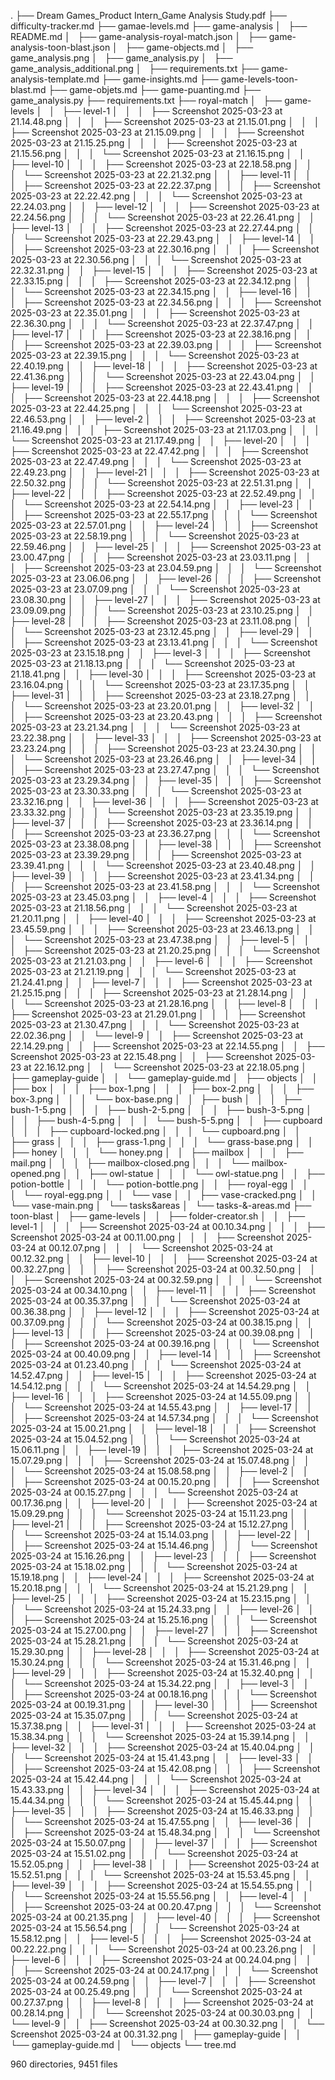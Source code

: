 .
├── Dream Games_Product Intern_Game Analysis Study.pdf
├── difficulty-tracker.md
├── gamae-levels.md
├── game-analysis
│   ├── README.md
│   ├── game-analysis-royal-match.json
│   ├── game-analysis-toon-blast.json
│   ├── game-objects.md
│   ├── game_analysis.png
│   ├── game_analysis.py
│   ├── game_analysis_additional.png
│   ├── requirements.txt
├── game-analysis-template.md
├── game-insights.md
├── game-levels-toon-blast.md
├── game-objets.md
├── game-puanting.md
├── game_analysis.py
├── requirements.txt
├── royal-match
│   ├── game-levels
│   │   ├── level-1
│   │   │   ├── Screenshot 2025-03-23 at 21.14.48.png
│   │   │   ├── Screenshot 2025-03-23 at 21.15.01.png
│   │   │   ├── Screenshot 2025-03-23 at 21.15.09.png
│   │   │   ├── Screenshot 2025-03-23 at 21.15.25.png
│   │   │   ├── Screenshot 2025-03-23 at 21.15.56.png
│   │   │   └── Screenshot 2025-03-23 at 21.16.15.png
│   │   ├── level-10
│   │   │   ├── Screenshot 2025-03-23 at 22.18.58.png
│   │   │   └── Screenshot 2025-03-23 at 22.21.32.png
│   │   ├── level-11
│   │   │   ├── Screenshot 2025-03-23 at 22.22.37.png
│   │   │   ├── Screenshot 2025-03-23 at 22.22.42.png
│   │   │   └── Screenshot 2025-03-23 at 22.24.03.png
│   │   ├── level-12
│   │   │   ├── Screenshot 2025-03-23 at 22.24.56.png
│   │   │   └── Screenshot 2025-03-23 at 22.26.41.png
│   │   ├── level-13
│   │   │   ├── Screenshot 2025-03-23 at 22.27.44.png
│   │   │   └── Screenshot 2025-03-23 at 22.29.43.png
│   │   ├── level-14
│   │   │   ├── Screenshot 2025-03-23 at 22.30.16.png
│   │   │   ├── Screenshot 2025-03-23 at 22.30.56.png
│   │   │   └── Screenshot 2025-03-23 at 22.32.31.png
│   │   ├── level-15
│   │   │   ├── Screenshot 2025-03-23 at 22.33.15.png
│   │   │   ├── Screenshot 2025-03-23 at 22.34.12.png
│   │   │   └── Screenshot 2025-03-23 at 22.34.15.png
│   │   ├── level-16
│   │   │   ├── Screenshot 2025-03-23 at 22.34.56.png
│   │   │   ├── Screenshot 2025-03-23 at 22.35.01.png
│   │   │   ├── Screenshot 2025-03-23 at 22.36.30.png
│   │   │   └── Screenshot 2025-03-23 at 22.37.47.png
│   │   ├── level-17
│   │   │   ├── Screenshot 2025-03-23 at 22.38.16.png
│   │   │   ├── Screenshot 2025-03-23 at 22.39.03.png
│   │   │   ├── Screenshot 2025-03-23 at 22.39.15.png
│   │   │   └── Screenshot 2025-03-23 at 22.40.19.png
│   │   ├── level-18
│   │   │   ├── Screenshot 2025-03-23 at 22.41.36.png
│   │   │   └── Screenshot 2025-03-23 at 22.43.04.png
│   │   ├── level-19
│   │   │   ├── Screenshot 2025-03-23 at 22.43.41.png
│   │   │   ├── Screenshot 2025-03-23 at 22.44.18.png
│   │   │   ├── Screenshot 2025-03-23 at 22.44.25.png
│   │   │   └── Screenshot 2025-03-23 at 22.46.53.png
│   │   ├── level-2
│   │   │   ├── Screenshot 2025-03-23 at 21.16.49.png
│   │   │   ├── Screenshot 2025-03-23 at 21.17.03.png
│   │   │   └── Screenshot 2025-03-23 at 21.17.49.png
│   │   ├── level-20
│   │   │   ├── Screenshot 2025-03-23 at 22.47.42.png
│   │   │   ├── Screenshot 2025-03-23 at 22.47.49.png
│   │   │   └── Screenshot 2025-03-23 at 22.49.23.png
│   │   ├── level-21
│   │   │   ├── Screenshot 2025-03-23 at 22.50.32.png
│   │   │   └── Screenshot 2025-03-23 at 22.51.31.png
│   │   ├── level-22
│   │   │   ├── Screenshot 2025-03-23 at 22.52.49.png
│   │   │   └── Screenshot 2025-03-23 at 22.54.14.png
│   │   ├── level-23
│   │   │   ├── Screenshot 2025-03-23 at 22.55.17.png
│   │   │   └── Screenshot 2025-03-23 at 22.57.01.png
│   │   ├── level-24
│   │   │   ├── Screenshot 2025-03-23 at 22.58.19.png
│   │   │   └── Screenshot 2025-03-23 at 22.59.46.png
│   │   ├── level-25
│   │   │   ├── Screenshot 2025-03-23 at 23.00.47.png
│   │   │   ├── Screenshot 2025-03-23 at 23.03.11.png
│   │   │   ├── Screenshot 2025-03-23 at 23.04.59.png
│   │   │   └── Screenshot 2025-03-23 at 23.06.06.png
│   │   ├── level-26
│   │   │   ├── Screenshot 2025-03-23 at 23.07.09.png
│   │   │   └── Screenshot 2025-03-23 at 23.08.30.png
│   │   ├── level-27
│   │   │   ├── Screenshot 2025-03-23 at 23.09.09.png
│   │   │   └── Screenshot 2025-03-23 at 23.10.25.png
│   │   ├── level-28
│   │   │   ├── Screenshot 2025-03-23 at 23.11.08.png
│   │   │   └── Screenshot 2025-03-23 at 23.12.45.png
│   │   ├── level-29
│   │   │   ├── Screenshot 2025-03-23 at 23.13.41.png
│   │   │   └── Screenshot 2025-03-23 at 23.15.18.png
│   │   ├── level-3
│   │   │   ├── Screenshot 2025-03-23 at 21.18.13.png
│   │   │   └── Screenshot 2025-03-23 at 21.18.41.png
│   │   ├── level-30
│   │   │   ├── Screenshot 2025-03-23 at 23.16.04.png
│   │   │   └── Screenshot 2025-03-23 at 23.17.35.png
│   │   ├── level-31
│   │   │   ├── Screenshot 2025-03-23 at 23.18.27.png
│   │   │   └── Screenshot 2025-03-23 at 23.20.01.png
│   │   ├── level-32
│   │   │   ├── Screenshot 2025-03-23 at 23.20.43.png
│   │   │   ├── Screenshot 2025-03-23 at 23.21.34.png
│   │   │   └── Screenshot 2025-03-23 at 23.22.38.png
│   │   ├── level-33
│   │   │   ├── Screenshot 2025-03-23 at 23.23.24.png
│   │   │   ├── Screenshot 2025-03-23 at 23.24.30.png
│   │   │   └── Screenshot 2025-03-23 at 23.26.46.png
│   │   ├── level-34
│   │   │   ├── Screenshot 2025-03-23 at 23.27.47.png
│   │   │   └── Screenshot 2025-03-23 at 23.29.34.png
│   │   ├── level-35
│   │   │   ├── Screenshot 2025-03-23 at 23.30.33.png
│   │   │   └── Screenshot 2025-03-23 at 23.32.16.png
│   │   ├── level-36
│   │   │   ├── Screenshot 2025-03-23 at 23.33.32.png
│   │   │   └── Screenshot 2025-03-23 at 23.35.19.png
│   │   ├── level-37
│   │   │   ├── Screenshot 2025-03-23 at 23.36.14.png
│   │   │   ├── Screenshot 2025-03-23 at 23.36.27.png
│   │   │   └── Screenshot 2025-03-23 at 23.38.08.png
│   │   ├── level-38
│   │   │   ├── Screenshot 2025-03-23 at 23.39.29.png
│   │   │   ├── Screenshot 2025-03-23 at 23.39.41.png
│   │   │   └── Screenshot 2025-03-23 at 23.40.48.png
│   │   ├── level-39
│   │   │   ├── Screenshot 2025-03-23 at 23.41.34.png
│   │   │   ├── Screenshot 2025-03-23 at 23.41.58.png
│   │   │   └── Screenshot 2025-03-23 at 23.45.03.png
│   │   ├── level-4
│   │   │   ├── Screenshot 2025-03-23 at 21.18.56.png
│   │   │   └── Screenshot 2025-03-23 at 21.20.11.png
│   │   ├── level-40
│   │   │   ├── Screenshot 2025-03-23 at 23.45.59.png
│   │   │   ├── Screenshot 2025-03-23 at 23.46.13.png
│   │   │   └── Screenshot 2025-03-23 at 23.47.38.png
│   │   ├── level-5
│   │   │   ├── Screenshot 2025-03-23 at 21.20.25.png
│   │   │   └── Screenshot 2025-03-23 at 21.21.03.png
│   │   ├── level-6
│   │   │   ├── Screenshot 2025-03-23 at 21.21.19.png
│   │   │   └── Screenshot 2025-03-23 at 21.24.41.png
│   │   ├── level-7
│   │   │   ├── Screenshot 2025-03-23 at 21.25.15.png
│   │   │   ├── Screenshot 2025-03-23 at 21.28.14.png
│   │   │   └── Screenshot 2025-03-23 at 21.28.16.png
│   │   ├── level-8
│   │   │   ├── Screenshot 2025-03-23 at 21.29.01.png
│   │   │   ├── Screenshot 2025-03-23 at 21.30.47.png
│   │   │   └── Screenshot 2025-03-23 at 22.02.36.png
│   │   └── level-9
│   │       ├── Screenshot 2025-03-23 at 22.14.29.png
│   │       ├── Screenshot 2025-03-23 at 22.14.55.png
│   │       ├── Screenshot 2025-03-23 at 22.15.48.png
│   │       ├── Screenshot 2025-03-23 at 22.16.12.png
│   │       └── Screenshot 2025-03-23 at 22.18.05.png
│   ├── gameplay-guide
│   │   └── gameplay-guide.md
│   ├── objects
│   │   ├── box
│   │   │   ├── box-1.png
│   │   │   ├── box-2.png
│   │   │   ├── box-3.png
│   │   │   └── box-base.png
│   │   ├── bush
│   │   │   ├── bush-1-5.png
│   │   │   ├── bush-2-5.png
│   │   │   ├── bush-3-5.png
│   │   │   ├── bush-4-5.png
│   │   │   └── bush-5-5.png
│   │   ├── cupboard
│   │   │   ├── cupboard-locked.png
│   │   │   └── cupboard.png
│   │   ├── grass
│   │   │   ├── grass-1.png
│   │   │   └── grass-base.png
│   │   ├── honey
│   │   │   └── honey.png
│   │   ├── mailbox
│   │   │   ├── mail.png
│   │   │   ├── mailbox-closed.png
│   │   │   └── mailbox-opened.png
│   │   ├── owl-statue
│   │   │   └── owl-statue.png
│   │   ├── potion-bottle
│   │   │   └── potion-bottle.png
│   │   ├── royal-egg
│   │   │   └── royal-egg.png
│   │   └── vase
│   │       ├── vase-cracked.png
│   │       └── vase-main.png
│   └── tasks&areas
│       └── tasks-&-areas.md
├── toon-blast
│   ├── game-levels
│   │   ├── folder-creator.sh
│   │   ├── level-1
│   │   │   ├── Screenshot 2025-03-24 at 00.10.34.png
│   │   │   ├── Screenshot 2025-03-24 at 00.11.00.png
│   │   │   ├── Screenshot 2025-03-24 at 00.12.07.png
│   │   │   └── Screenshot 2025-03-24 at 00.12.32.png
│   │   ├── level-10
│   │   │   ├── Screenshot 2025-03-24 at 00.32.27.png
│   │   │   ├── Screenshot 2025-03-24 at 00.32.50.png
│   │   │   ├── Screenshot 2025-03-24 at 00.32.59.png
│   │   │   └── Screenshot 2025-03-24 at 00.34.10.png
│   │   ├── level-11
│   │   │   ├── Screenshot 2025-03-24 at 00.35.37.png
│   │   │   └── Screenshot 2025-03-24 at 00.36.38.png
│   │   ├── level-12
│   │   │   ├── Screenshot 2025-03-24 at 00.37.09.png
│   │   │   └── Screenshot 2025-03-24 at 00.38.15.png
│   │   ├── level-13
│   │   │   ├── Screenshot 2025-03-24 at 00.39.08.png
│   │   │   ├── Screenshot 2025-03-24 at 00.39.16.png
│   │   │   └── Screenshot 2025-03-24 at 00.40.09.png
│   │   ├── level-14
│   │   │   ├── Screenshot 2025-03-24 at 01.23.40.png
│   │   │   └── Screenshot 2025-03-24 at 14.52.47.png
│   │   ├── level-15
│   │   │   ├── Screenshot 2025-03-24 at 14.54.12.png
│   │   │   └── Screenshot 2025-03-24 at 14.54.29.png
│   │   ├── level-16
│   │   │   ├── Screenshot 2025-03-24 at 14.55.09.png
│   │   │   └── Screenshot 2025-03-24 at 14.55.43.png
│   │   ├── level-17
│   │   │   ├── Screenshot 2025-03-24 at 14.57.34.png
│   │   │   └── Screenshot 2025-03-24 at 15.00.21.png
│   │   ├── level-18
│   │   │   ├── Screenshot 2025-03-24 at 15.04.52.png
│   │   │   └── Screenshot 2025-03-24 at 15.06.11.png
│   │   ├── level-19
│   │   │   ├── Screenshot 2025-03-24 at 15.07.29.png
│   │   │   ├── Screenshot 2025-03-24 at 15.07.48.png
│   │   │   └── Screenshot 2025-03-24 at 15.08.58.png
│   │   ├── level-2
│   │   │   ├── Screenshot 2025-03-24 at 00.15.20.png
│   │   │   ├── Screenshot 2025-03-24 at 00.15.27.png
│   │   │   └── Screenshot 2025-03-24 at 00.17.36.png
│   │   ├── level-20
│   │   │   ├── Screenshot 2025-03-24 at 15.09.29.png
│   │   │   └── Screenshot 2025-03-24 at 15.11.23.png
│   │   ├── level-21
│   │   │   ├── Screenshot 2025-03-24 at 15.12.27.png
│   │   │   └── Screenshot 2025-03-24 at 15.14.03.png
│   │   ├── level-22
│   │   │   ├── Screenshot 2025-03-24 at 15.14.46.png
│   │   │   └── Screenshot 2025-03-24 at 15.16.26.png
│   │   ├── level-23
│   │   │   ├── Screenshot 2025-03-24 at 15.18.02.png
│   │   │   └── Screenshot 2025-03-24 at 15.19.18.png
│   │   ├── level-24
│   │   │   ├── Screenshot 2025-03-24 at 15.20.18.png
│   │   │   └── Screenshot 2025-03-24 at 15.21.29.png
│   │   ├── level-25
│   │   │   ├── Screenshot 2025-03-24 at 15.23.15.png
│   │   │   └── Screenshot 2025-03-24 at 15.24.33.png
│   │   ├── level-26
│   │   │   ├── Screenshot 2025-03-24 at 15.25.16.png
│   │   │   └── Screenshot 2025-03-24 at 15.27.00.png
│   │   ├── level-27
│   │   │   ├── Screenshot 2025-03-24 at 15.28.21.png
│   │   │   └── Screenshot 2025-03-24 at 15.29.30.png
│   │   ├── level-28
│   │   │   ├── Screenshot 2025-03-24 at 15.30.24.png
│   │   │   └── Screenshot 2025-03-24 at 15.31.46.png
│   │   ├── level-29
│   │   │   ├── Screenshot 2025-03-24 at 15.32.40.png
│   │   │   └── Screenshot 2025-03-24 at 15.34.22.png
│   │   ├── level-3
│   │   │   ├── Screenshot 2025-03-24 at 00.18.16.png
│   │   │   └── Screenshot 2025-03-24 at 00.19.31.png
│   │   ├── level-30
│   │   │   ├── Screenshot 2025-03-24 at 15.35.07.png
│   │   │   └── Screenshot 2025-03-24 at 15.37.38.png
│   │   ├── level-31
│   │   │   ├── Screenshot 2025-03-24 at 15.38.34.png
│   │   │   └── Screenshot 2025-03-24 at 15.39.14.png
│   │   ├── level-32
│   │   │   ├── Screenshot 2025-03-24 at 15.40.04.png
│   │   │   └── Screenshot 2025-03-24 at 15.41.43.png
│   │   ├── level-33
│   │   │   ├── Screenshot 2025-03-24 at 15.42.08.png
│   │   │   ├── Screenshot 2025-03-24 at 15.42.44.png
│   │   │   └── Screenshot 2025-03-24 at 15.43.33.png
│   │   ├── level-34
│   │   │   ├── Screenshot 2025-03-24 at 15.44.34.png
│   │   │   └── Screenshot 2025-03-24 at 15.45.44.png
│   │   ├── level-35
│   │   │   ├── Screenshot 2025-03-24 at 15.46.33.png
│   │   │   └── Screenshot 2025-03-24 at 15.47.55.png
│   │   ├── level-36
│   │   │   ├── Screenshot 2025-03-24 at 15.48.34.png
│   │   │   └── Screenshot 2025-03-24 at 15.50.07.png
│   │   ├── level-37
│   │   │   ├── Screenshot 2025-03-24 at 15.51.02.png
│   │   │   └── Screenshot 2025-03-24 at 15.52.05.png
│   │   ├── level-38
│   │   │   ├── Screenshot 2025-03-24 at 15.52.51.png
│   │   │   └── Screenshot 2025-03-24 at 15.53.45.png
│   │   ├── level-39
│   │   │   ├── Screenshot 2025-03-24 at 15.54.55.png
│   │   │   └── Screenshot 2025-03-24 at 15.55.56.png
│   │   ├── level-4
│   │   │   ├── Screenshot 2025-03-24 at 00.20.47.png
│   │   │   └── Screenshot 2025-03-24 at 00.21.35.png
│   │   ├── level-40
│   │   │   ├── Screenshot 2025-03-24 at 15.56.54.png
│   │   │   └── Screenshot 2025-03-24 at 15.58.12.png
│   │   ├── level-5
│   │   │   ├── Screenshot 2025-03-24 at 00.22.22.png
│   │   │   └── Screenshot 2025-03-24 at 00.23.26.png
│   │   ├── level-6
│   │   │   ├── Screenshot 2025-03-24 at 00.24.04.png
│   │   │   ├── Screenshot 2025-03-24 at 00.24.17.png
│   │   │   └── Screenshot 2025-03-24 at 00.24.59.png
│   │   ├── level-7
│   │   │   ├── Screenshot 2025-03-24 at 00.25.49.png
│   │   │   └── Screenshot 2025-03-24 at 00.27.37.png
│   │   ├── level-8
│   │   │   ├── Screenshot 2025-03-24 at 00.28.14.png
│   │   │   └── Screenshot 2025-03-24 at 00.30.03.png
│   │   └── level-9
│   │       ├── Screenshot 2025-03-24 at 00.30.32.png
│   │       └── Screenshot 2025-03-24 at 00.31.32.png
│   ├── gameplay-guide
│   │   └── gameplay-guide.md
│   └── objects
└── tree.md

960 directories, 9451 files
